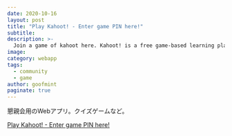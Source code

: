```yaml
---
date: 2020-10-16
layout: post
title: "Play Kahoot! - Enter game PIN here!"
subtitle: 
description: >-
  Join a game of kahoot here. Kahoot! is a free game-based learning platform that makes it fun to learn – any subject, in any language, on any device, for all ages!
image: 
category: webapp
tags:
  - community
  - game
author: goofmint
paginate: true
---
```

懇親会用のWebアプリ。クイズゲームなど。

[Play Kahoot! - Enter game PIN here!](https://kahoot.it/)
